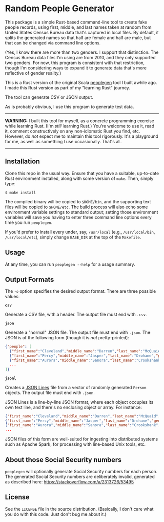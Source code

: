 # Random People Generator

This package is a simple Rust-based command-line tool to create fake people
records, using first, middle, and last names taken at random from United
States Census Bureau data that's captured in local files. By default, it
splits the generated names so that half are female and half are male,
but that can be changed via command line options.

(Yes, I know there are more than two genders. I support that distinction.
The Census Bureau data files I'm using are from 2010, and they only supported
two genders. For now, this program is consistent with that restriction, though
I'm considering ways to expand it to generate data that's more reflective of
gender reality.)

This is a Rust version of the original Scala
[peoplegen](https://github.com/bmc/peoplegen) tool I built awhile ago. I
made this Rust version as part of my "learning Rust" journey.

The tool can generate CSV or JSON output.

As is probably obvious, I use this program to generate test data.

----

**WARNING:** I built this tool for myself, as a concrete programming exercise
while learning Rust. (I'm _still_ learning Rust.) You're welcome to use it,
read it, comment constructively on any non-idiomatic Rust you find, etc.
However, do _not_ expect me to maintain this tool rigorously. It's a playground
for me, as well as something I use occasionally. That's all.

----

## Installation

Clone this repo in the usual way. Ensure that you have a suitable, up-to-date
Rust environment installed, along with some version of `make`. Then, simply
type:

```
$ make install
```

The compiled binary will be copied to `$HOME/bin`, and the supporting text
files will be copied to `$HOME/etc`. The build process will also echo some
environment variable settings to standard output; setting those environment
variables will save you having to enter three command line options every time
you run `peoplegen`.

If you'd prefer to install every under, say, `/usr/local` (e.g.,
`/usr/local/bin`, `/usr/local/etc`), simply change `BASE_DIR` at the top
of the `Makefile`.

## Usage

At any time, you can run `peoplegen --help` for a usage summary.

## Output Formats

The `-o` option specifies the desired output format. There are three
possible values:

**`csv`**

Generate a CSV file, with a header. The output file must
end with `.csv`.

**`json`**

Generate a "normal" JSON file. The output file must end with `.json`.
The JSON is of the following form (though it is _not_ pretty-printed):

```json
{"people": [
  {"first_name":"Cleveland","middle_name":"Darren","last_name":"McQuaid","gender":"M","birth_date":"1993-01-14","ssn":"934-79-3074"},
  {"first_name":"Percy","middle_name":"Jasper","last_name":"Drohane","gender":"M","birth_date":"1951-01-27","ssn":"963-73-1208"},
  {"first_name":"Aurora","middle_name":"Sanora","last_name":"Crookshank","gender":"F","birth_date":"1997-09-14","ssn":"967-41-1818"},
  ...
]}
```

**`jsonl`**

Creates a [JSON Lines](https://jsonlines.org/) file from a vector of randomly
generated `Person` objects. The output file must end with `.json`.

JSON Lines is a line-by-line JSON format, where each object occupies its own
text line, and there's no enclosing object or array. For instance:

```json
{"first_name":"Cleveland","middle_name":"Darren","last_name":"McQuaid","gender":"M","birth_date":"1993-01-14","ssn":"934-79-3074"}
{"first_name":"Percy","middle_name":"Jasper","last_name":"Drohane","gender":"M","birth_date":"1951-01-27","ssn":"963-73-1208"}
{"first_name":"Aurora","middle_name":"Sanora","last_name":"Crookshank","gender":"F","birth_date":"1997-09-14","ssn":"967-41-1818"}
...
```

JSON files of this form are well-suited for ingesting into distributed
systems such as Apache Spark, for processing with line-based Unix tools,
etc.

## About those Social Security numbers

`peoplegen` will optionally generate Social Security numbers for each
person. The generated Social Security numbers are deliberately invalid,
generated as described here: <https://stackoverflow.com/a/2313726/53495>

## License

See the `LICENSE` file in the source distribution. (Basically, I don't
care what you do with this code. Just don't bug me about it.)
